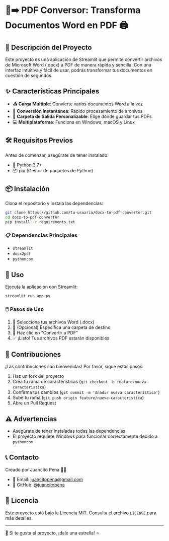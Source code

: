 # 📄➡️ PDF Conversor: Transforma Documentos Word en PDF 🖨️

## 🚀 Descripción del Proyecto

Este proyecto es una aplicación de Streamlit que permite convertir archivos de Microsoft Word (.docx) a PDF de manera rápida y sencilla. Con una interfaz intuitiva y fácil de usar, podrás transformar tus documentos en cuestión de segundos. 

## ✨ Características Principales

- 📤 **Carga Múltiple**: Convierte varios documentos Word a la vez
- 🔄 **Conversión Instantánea**: Rápido procesamiento de archivos
- 📂 **Carpeta de Salida Personalizable**: Elige dónde guardar tus PDFs
- 💻 **Multiplataforma**: Funciona en Windows, macOS y Linux

## 🛠️ Requisitos Previos

Antes de comenzar, asegúrate de tener instalado:

- 🐍 Python 3.7+
- 📦 pip (Gestor de paquetes de Python)

## 📦 Instalación

Clona el repositorio y instala las dependencias:

```bash
git clone https://github.com/tu-usuario/docx-to-pdf-converter.git
cd docx-to-pdf-converter
pip install -r requirements.txt
```

### 📋 Dependencias Principales

- `streamlit`
- `docx2pdf`
- `pythoncom`

## 🚀 Uso

Ejecuta la aplicación con Streamlit:

```bash
streamlit run app.py
```

### 🖱️ Pasos de Uso

1. 📂 Selecciona tus archivos Word (.docx)
2. 📍 (Opcional) Especifica una carpeta de destino
3. 🔄 Haz clic en "Convertir a PDF"
4. ✅ ¡Listo! Tus archivos PDF estarán disponibles

## 🤝 Contribuciones

¡Las contribuciones son bienvenidas! Por favor, sigue estos pasos:

1. Haz un fork del proyecto
2. Crea tu rama de características (`git checkout -b feature/nueva-caracteristica`)
3. Confirma tus cambios (`git commit -m 'Añadir nueva característica'`)
4. Sube tu rama (`git push origin feature/nueva-caracteristica`)
5. Abre un Pull Request

## ⚠️ Advertencias

- Asegúrate de tener instaladas todas las dependencias
- El proyecto requiere Windows para funcionar correctamente debido a `pythoncom`

## 📞 Contacto

Creado por Juancito Pena 👨‍💻

- 📧 Email: juancitopena@gmail.com
- 🐙 GitHub: [@juancitopena](https://github.com/juancitopena)

## 📄 Licencia

Este proyecto está bajo la Licencia MIT. Consulta el archivo `LICENSE` para más detalles.

---

🌟 Si te gusta el proyecto, ¡dale una estrella! ⭐

